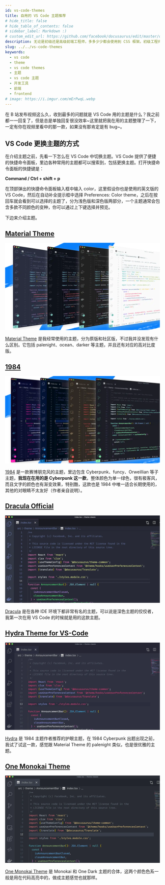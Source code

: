 ```yaml
---
id: vs-code-themes
title: 自用的 VS Code 主题推荐
# hide_title: false
# hide_table_of_contents: false
# sidebar_label: Markdown :)
# custom_edit_url: https://github.com/facebook/docusaurus/edit/master/docs/api-doc-markdown.md
description: 无论是初级还是高级前端工程师，多多少少都会使用到 CSS 框架。初级工程师可以利用它们快速的编写原型界面，高级前端工程师则利用特殊的 CSS 框架来编写复杂的 UI 界面。
slug: ../../vs-code-themes
keywords:
  - vs code
  - theme
  - vs code themes
  - 主题
  - vs code 主题
  - 开发工具
  - 前端
  - frontend
# image: https://i.imgur.com/mErPwqL.webp
---
```


在 B 站发布视频这么久，收到最多的问题就是 VS Code 用的主题是什么？我之前都一一回复了，但是总是单独回复很没效率~这里就把我在用的主题整理了一下，一定有你在视频里看中的那一款，如果没有那肯定是有 bug~。

## VS Code 更换主题的方式

在介绍主题之前，先看一下怎么在 VS Code 中切换主题。VS Code 提供了便捷的快捷命令面板，里边各种常用的主题都可以搜索到，包括更换主题。打开快捷命令面板的快捷键是：

 **Command / Ctrl + shift + p**

在顶部弹出的快捷命令面板输入框中输入 color，这里假设你也是使用的英文版的 VS Code，然后在自动补全提示框中选择 Preferences: Color theme，之后在按回车就会看到可以选择的主题了，分为浅色版和深色版两部分，一个主题通常会包含多款不同颜色的变种，你可以通过上下键选择并预览。

下边来介绍主题。

## [Material Theme](https://github.com/material-theme/vsc-material-theme)

[![material theme](./img/material-theme.webp)](https://github.com/material-theme/vsc-material-theme)

[Material Theme](https://github.com/material-theme/vsc-material-theme) 是我经常使用的主题，分为原版和社区版，不过我并没发现有什么区别。它包括 palenight、ocean、darker 等主题，并且还有对应的高对比度版。


## [1984](https://github.com/juanmnl/vs-1984)

[![1984](./img/1984.webp)](https://github.com/juanmnl/vs-1984)


[1984](https://github.com/juanmnl/vs-1984) 是一款赛博朋克风的主题，里边包含 Cyberpunk、funcy、Orweillian 等子主题，**我现在在用的是 Cyberpunk 这一款**，整体颜色为单一绿色，很有极客风，而且文字的颜色也有渐变效果，特别酷，这款也是 1984 中唯一适合长期使用的，其他的对眼睛不太友好（作者亲自说明）。

## [Dracula Official](https://github.com/dracula/visual-studio-code)

[![Dracula](./img/dracula.webp)](https://github.com/dracula/visual-studio-code)

[Dracula](https://github.com/dracula/visual-studio-code) 是在各种 IDE 环境下都非常有名的主题，可以说是深色主题的佼佼者，我第一次在用 VS Code 的时候就是用的这款主题。

## [Hydra Theme for VS-Code](https://github.com/juanmnl/vs-hydra)

[![Hydra](./img/hydra.webp)](https://github.com/juanmnl/vs-hydra)


[Hydra](https://github.com/juanmnl/vs-hydra) 是 1984 主题作者推荐的护眼主题，在 1984 Cyberpunk 出题出现之前，我试了试这一款，感觉跟 Material Theme 的 palenight 类似，也是很优雅的主题。

## [One Monokai Theme](https://github.com/azemoh/vscode-one-monokai)

[![One Monokai](./img/one-monokai.webp)](https://github.com/azemoh/vscode-one-monokai)

[One Monokai Theme](https://github.com/azemoh/vscode-one-monokai) 是 Monokai 和 One Dark 主题的合体，这两个颜色色系一般是用在代码高亮中的，做成主题感觉也就那样。